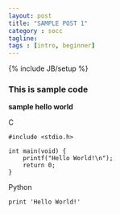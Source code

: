 ```yaml
---
layout: post
title: "SAMPLE POST 1"
category : socc
tagline:
tags : [intro, beginner]
---
```

{% include JB/setup %}

### This is sample code

__sample hello world__

C

    #include <stdio.h>

    int main(void) {
        printf("Hello World!\n");
        return 0;
    }

Python

    print 'Hello World!'
